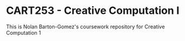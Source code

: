 # CART253 - Creative Computation I

This is Nolan Barton-Gomez's coursework repository for Creative Computation 1
